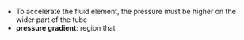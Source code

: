 - To accelerate the fluid element, the pressure must be higher on the wider part of the tube
- **pressure gradient**: region that 